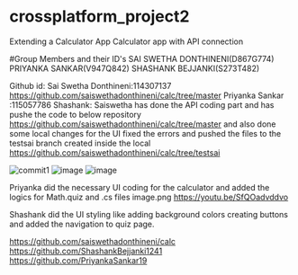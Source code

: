 # crossplatform_project2
  Extending a Calculator App
Calculator app with API connection

#Group Members and their ID's
SAI SWETHA DONTHINENI(D867G774)
PRIYANKA SANKAR(V947Q842)
SHASHANK BEJJANKI(S273T482)

Github id:
Sai Swetha Donthineni:114307137 https://github.com/saiswethadonthineni/calc/tree/master
Priyanka Sankar :115057786
Shashank:
Saiswetha has done the API coding part and has pushe the code to below repository
https://github.com/saiswethadonthineni/calc/tree/master
and also done some local changes for the UI fixed the errors and pushed the files to the testsai branch created inside the local
https://github.com/saiswethadonthineni/calc/tree/testsai

![commit1](https://user-images.githubusercontent.com/114307137/200744265-f8190e63-ae17-48fa-9147-ef5f6cef470f.png)
![image](https://user-images.githubusercontent.com/114307137/200744794-284f4142-1fcb-4617-a6bf-473924251943.png)
![image](https://user-images.githubusercontent.com/114307137/200744383-84a6cc37-5539-49b1-bfab-aaaefa8b0b91.png)


Priyanka did the necessary UI coding for the calculator and added the logics for Math.quiz and .cs files
image.png
https://youtu.be/SfQOadvddvo

Shashank did the UI styling like adding background colors creating buttons and added the navigation to quiz page.


https://github.com/saiswethadonthineni/calc
https://github.com/ShashankBejjanki1241
https://github.com/PriyankaSankar19

